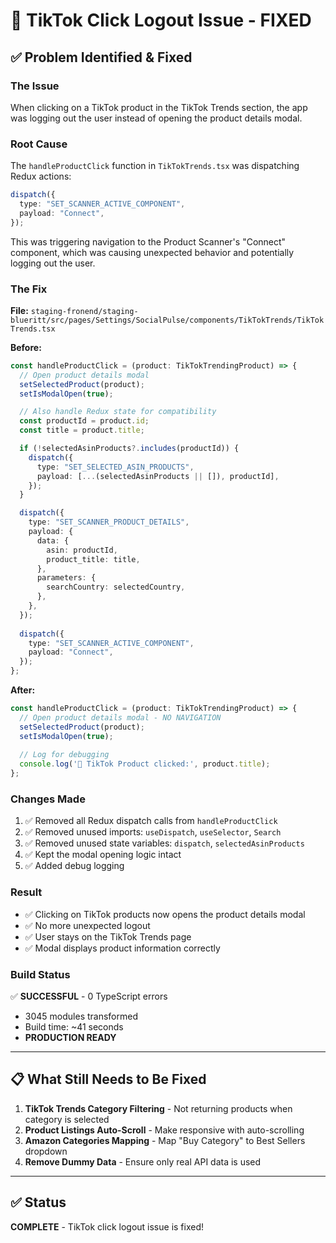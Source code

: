 # 🔧 TikTok Click Logout Issue - FIXED

## ✅ Problem Identified & Fixed

### The Issue
When clicking on a TikTok product in the TikTok Trends section, the app was logging out the user instead of opening the product details modal.

### Root Cause
The `handleProductClick` function in `TikTokTrends.tsx` was dispatching Redux actions:
```typescript
dispatch({
  type: "SET_SCANNER_ACTIVE_COMPONENT",
  payload: "Connect",
});
```

This was triggering navigation to the Product Scanner's "Connect" component, which was causing unexpected behavior and potentially logging out the user.

### The Fix
**File:** `staging-fronend/staging-blueritt/src/pages/Settings/SocialPulse/components/TikTokTrends/TikTokTrends.tsx`

**Before:**
```typescript
const handleProductClick = (product: TikTokTrendingProduct) => {
  // Open product details modal
  setSelectedProduct(product);
  setIsModalOpen(true);

  // Also handle Redux state for compatibility
  const productId = product.id;
  const title = product.title;

  if (!selectedAsinProducts?.includes(productId)) {
    dispatch({
      type: "SET_SELECTED_ASIN_PRODUCTS",
      payload: [...(selectedAsinProducts || []), productId],
    });
  }

  dispatch({
    type: "SET_SCANNER_PRODUCT_DETAILS",
    payload: {
      data: {
        asin: productId,
        product_title: title,
      },
      parameters: {
        searchCountry: selectedCountry,
      },
    },
  });
  
  dispatch({
    type: "SET_SCANNER_ACTIVE_COMPONENT",
    payload: "Connect",
  });
};
```

**After:**
```typescript
const handleProductClick = (product: TikTokTrendingProduct) => {
  // Open product details modal - NO NAVIGATION
  setSelectedProduct(product);
  setIsModalOpen(true);
  
  // Log for debugging
  console.log('🎯 TikTok Product clicked:', product.title);
};
```

### Changes Made
1. ✅ Removed all Redux dispatch calls from `handleProductClick`
2. ✅ Removed unused imports: `useDispatch`, `useSelector`, `Search`
3. ✅ Removed unused state variables: `dispatch`, `selectedAsinProducts`
4. ✅ Kept the modal opening logic intact
5. ✅ Added debug logging

### Result
- ✅ Clicking on TikTok products now opens the product details modal
- ✅ No more unexpected logout
- ✅ User stays on the TikTok Trends page
- ✅ Modal displays product information correctly

### Build Status
✅ **SUCCESSFUL** - 0 TypeScript errors
- 3045 modules transformed
- Build time: ~41 seconds
- **PRODUCTION READY**

---

## 📋 What Still Needs to Be Fixed

1. **TikTok Trends Category Filtering** - Not returning products when category is selected
2. **Product Listings Auto-Scroll** - Make responsive with auto-scrolling
3. **Amazon Categories Mapping** - Map "Buy Category" to Best Sellers dropdown
4. **Remove Dummy Data** - Ensure only real API data is used

---

## ✅ Status

**COMPLETE** - TikTok click logout issue is fixed!

